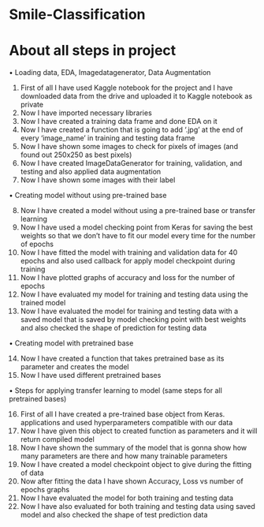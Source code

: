 # Smile-Classification
# About all steps in project
•	Loading data, EDA, Imagedatagenerator, Data Augmentation

1.	First of all I have used Kaggle notebook for the project and I have downloaded data  from the drive and uploaded it to Kaggle notebook as private 
2.	Now I have imported necessary libraries 
3.	Now I have created a training data frame and done EDA on it
4.	Now I have created a function that is going to add ‘.jpg’ at the end of every ‘image_name’ in training and testing data frame
5.	Now I have shown some images to check for pixels of images (and found out 250x250 as best pixels)
6.	Now I  have created ImageDataGenerator for training, validation, and testing and also applied data augmentation 
7.	Now I have shown some images with their label

•	Creating model without using pre-trained base

8.	Now I have created a model without using a pre-trained base or transfer learning  
9.	Now I have used a model checking point from Keras for saving the best weights so that we don’t have to fit our model every time for the number of epochs
10.	Now I have fitted the model with training and validation data for 40 epochs and also used callback for apply model checkpoint during training
11.	Now I have plotted graphs of accuracy and loss for the number of epochs
12.	Now I have evaluated my model for training and testing data using the trained model
13.	Now I have evaluated the model for training and testing data with a saved model that is saved by model checking point with best weights and also checked the shape of prediction for testing data

•	Creating model with pretrained base

14.	Now I have created a function that takes pretrained base as its parameter and creates the model
15.	Now I have used different pretrained bases 

• Steps for applying transfer learning to model (same steps for all pretrained bases)

16.	First of all I have created a pre-trained base object from Keras. applications and used hyperparameters compatible with our data 
17.	Now I have given this object to created function as parameters and it will return compiled model
18.	Now I have shown the summary of the model that is gonna show how many parameters are there and how many trainable parameters
19.	Now I have created a model checkpoint object to give during the fitting of data 
20.	Now after fitting the data I have shown Accuracy, Loss vs number of epochs graphs
21.	Now I have evaluated the model for both training and testing data
22.	Now I have also evaluated for both training and testing data using saved model and also checked the shape of test prediction data
